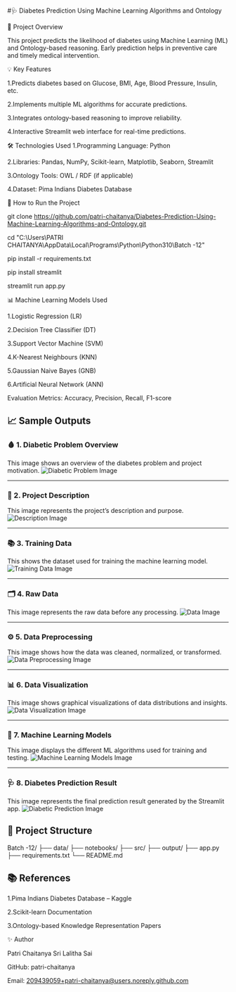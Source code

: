 #🩺 Diabetes Prediction Using Machine Learning Algorithms and Ontology

📝 Project Overview

This project predicts the likelihood of diabetes using Machine Learning (ML) and Ontology-based reasoning.
Early prediction helps in preventive care and timely medical intervention.

💡 Key Features

1.Predicts diabetes based on Glucose, BMI, Age, Blood Pressure, Insulin, etc.

2.Implements multiple ML algorithms for accurate predictions.

3.Integrates ontology-based reasoning to improve reliability.

4.Interactive Streamlit web interface for real-time predictions.

🛠️ Technologies Used
1.Programming Language: Python

2.Libraries: Pandas, NumPy, Scikit-learn, Matplotlib, Seaborn, Streamlit

3.Ontology Tools: OWL / RDF (if applicable)

4.Dataset: Pima Indians Diabetes Database

🚀 How to Run the Project 

git clone https://github.com/patri-chaitanya/Diabetes-Prediction-Using-Machine-Learning-Algorithms-and-Ontology.git

cd "C:\Users\PATRI CHAITANYA\AppData\Local\Programs\Python\Python310\Batch -12"

pip install -r requirements.txt

pip install streamlit

streamlit run app.py


📊 Machine Learning Models Used

1.Logistic Regression (LR)

2.Decision Tree Classifier (DT)

3.Support Vector Machine (SVM)

4.K-Nearest Neighbours (KNN)

5.Gaussian Naive Bayes (GNB)

6.Artificial Neural Network (ANN)

Evaluation Metrics: Accuracy, Precision, Recall, F1-score

## 📈 Sample Outputs

### 🩸 1. Diabetic Problem Overview
This image shows an overview of the diabetes problem and project motivation.
![Diabetic Problem Image](https://github.com/patri-chaitanya/Diabetes-Prediction-Using-Machine-Learning-Algorithms-and-Ontology/blob/main/output/Output01.png)

---

### 🧾 2. Project Description
This image represents the project’s description and purpose.
![Description Image](https://github.com/patri-chaitanya/Diabetes-Prediction-Using-Machine-Learning-Algorithms-and-Ontology/blob/main/output/Output2.png)

---

### 📚 3. Training Data
This shows the dataset used for training the machine learning model.
![Training Data Image](https://github.com/patri-chaitanya/Diabetes-Prediction-Using-Machine-Learning-Algorithms-and-Ontology/blob/main/output/output3.png)

---

### 🗂️ 4. Raw Data
This image represents the raw data before any processing.
![Data Image](https://github.com/patri-chaitanya/Diabetes-Prediction-Using-Machine-Learning-Algorithms-and-Ontology/blob/main/output/output4.png)

---

### ⚙️ 5. Data Preprocessing
This image shows how the data was cleaned, normalized, or transformed.
![Data Preprocessing Image](https://github.com/patri-chaitanya/Diabetes-Prediction-Using-Machine-Learning-Algorithms-and-Ontology/blob/main/output/output5.png)

---

### 📊 6. Data Visualization
This image shows graphical visualizations of data distributions and insights.
![Data Visualization Image](https://github.com/patri-chaitanya/Diabetes-Prediction-Using-Machine-Learning-Algorithms-and-Ontology/blob/main/output/output6.png)

---

### 🤖 7. Machine Learning Models
This image displays the different ML algorithms used for training and testing.
![Machine Learning Models Image](https://github.com/patri-chaitanya/Diabetes-Prediction-Using-Machine-Learning-Algorithms-and-Ontology/blob/main/output/output7.png)

---

### 🩺 8. Diabetes Prediction Result
This image represents the final prediction result generated by the Streamlit app.
![Diabetic Prediction Image](https://github.com/patri-chaitanya/Diabetes-Prediction-Using-Machine-Learning-Algorithms-and-Ontology/blob/main/output/output8.png)

## 📂 Project Structure
Batch -12/
├── data/
├── notebooks/
├── src/
├── output/
├── app.py
├── requirements.txt
└── README.md

## 📚 References

1.Pima Indians Diabetes Database – Kaggle

2.Scikit-learn Documentation

3.Ontology-based Knowledge Representation Papers

✨ Author

Patri Chaitanya Sri Lalitha Sai

GitHub: patri-chaitanya

Email: 209439059+patri-chaitanya@users.noreply.github.com

